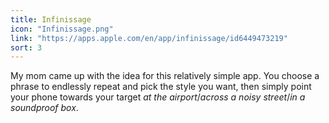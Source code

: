 ```yaml
---
title: Infinissage
icon: "Infinissage.png"
link: "https://apps.apple.com/en/app/infinissage/id6449473219"
sort: 3
---
```


My mom came up with the idea for this relatively simple app. You choose a phrase to endlessly repeat and pick the style you want, then simply point your phone towards your target _at the airport_/_across a noisy street_/_in a soundproof box_.

